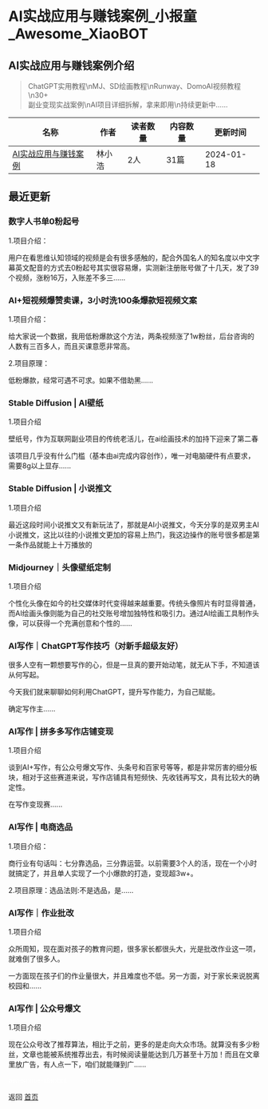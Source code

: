 # AI实战应用与赚钱案例_小报童_Awesome_XiaoBOT

## AI实战应用与赚钱案例介绍
> ChatGPT实用教程\nMJ、SD绘画教程\nRunway、DomoAI视频教程\n30+  
副业变现实战案例\nAI项目详细拆解，拿来即用\n持续更新中……  
  


|名称|作者|读者数量|内容数量|更新时间|
|---|---|---|---|---|
|[AI实战应用与赚钱案例](https://xiaobot.net/p/AIxiaohao?refer=0b133df9-27dc-423b-8101-639049001c13)|林小浩|2人|31篇|2024-01-18|

## 最近更新
### 数字人书单0粉起号

1.项目介绍：​

用户在看思维认知领域的视频是会有很多感触的，配合外国名人的知名度以中文字幕英文配音的方式去0粉起号其实很容易爆，实测新注册账号做了十几天，发了39个视频，涨粉16万，入账差不多三......

### AI+短视频爆赞卖课，3小时洗100条爆款短视频文案

1.项目介绍：​

给大家说一个数据，我用低粉爆款这个方法，两条视频涨了1w粉丝，后台咨询的人数有三百多人，而且买课意愿非常高。​

2.项目原理：​

低粉爆款，经常可遇不可求。如果不借助黑......

### Stable Diffusion | AI壁纸​

1.项目介绍​

壁纸号，作为互联网副业项目的传统老活儿，在ai绘画技术的加持下迎来了第二春​

该项目几乎没有什么门槛（基本由ai完成内容创作），唯一对电脑硬件有点要求，需要8g以上显存......

### Stable Diffusion | 小说推文

1.项目介绍​

最近这段时间小说推文又有新玩法了，那就是AI小说推文，今天分享的是双男主AI小说推文，这比以往的小说推文更加的容易上热门，我这边操作的账号很多都是第一条作品就能上十万播放的​

### Midjourney｜头像壁纸定制

1.项目介绍​

个性化头像在如今的社交媒体时代变得越来越重要。传统头像照片有时显得普通，而AI绘画头像则能为自己的社交账号增加独特性和吸引力。通过AI绘画工具制作头像，可以获得一个充满创意和个性的......

### AI写作｜ChatGPT写作技巧（对新手超级友好）

很多人空有一颗想要写作的心，但是一旦真的要开始动笔，就无从下手，不知道该从何写起。

今天我们就来聊聊如何利用ChatGPT，提升写作能力，为自己赋能。

确定写作主......

### AI写作 | 拼多多写作店铺变现

1.项目介绍​

谈到AI+写作，有公众号爆文写作、头条号和百家号等等，都是非常厉害的细分板块，相对于这些赛道来说，写作店铺具有短频快、先收钱再写文，具有比较大的确定性。​

在写作变现赛......

### AI写作 | 电商选品

1.项目介绍：​

商行业有句话叫：七分靠选品，三分靠运营。以前需要3个人的活，现在一个小时就搞定了，并且单人实现了一个小爆款的打造，变现超3w+。​

2.项目原理：​选品法则​:不是选品，是......

### AI写作｜作业批改

1.项目介绍​

众所周知，现在面对孩子的教育问题，很多家长都很头大，光是批改作业这一项，就难倒了很多人。

一方面现在孩子们的作业量很大，并且难度也不低。另一方面，对于家长来说脱离校园和......

### AI写作 | 公众号爆文

1.项目介绍​

现在公众号改了推荐算法，相比于之前，更多的是走向大众市场。就算没有多少粉丝，文章也能被系统推荐出去，有时候阅读量能达到几万甚至十万加！而且在文章里放广告，有人点一下，咱们就能赚到广......


<a href="https://github.com/Reno9527/awesome-xiaobot" style="color: white; text-decoration: none;">awesome-xiaobot</a>

返回 [首页](../README.md)
